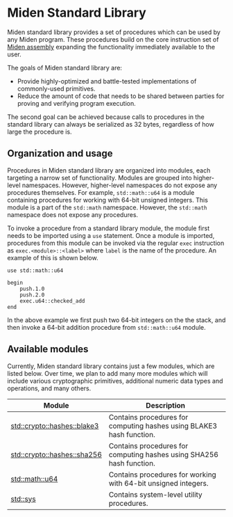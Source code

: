 # Miden Standard Library
Miden standard library provides a set of procedures which can be used by any Miden program. These procedures build on the core instruction set of [Miden assembly](../assembly/main.md) expanding the functionality immediately available to the user.

The goals of Miden standard library are:
* Provide highly-optimized and battle-tested implementations of commonly-used primitives.
* Reduce the amount of code that needs to be shared between parties for proving and verifying program execution. 

The second goal can be achieved because calls to procedures in the standard library can always be serialized as 32 bytes, regardless of how large the procedure is.

## Organization and usage
Procedures in Miden standard library are organized into modules, each targeting a narrow set of functionality. Modules are grouped into higher-level namespaces. However, higher-level namespaces do not expose any procedures themselves. For example, `std::math::u64` is a module containing procedures for working with 64-bit unsigned integers. This module is a part of the `std::math` namespace. However, the `std::math` namespace does not expose any procedures.

To invoke a procedure from a standard library module, the module first needs to be imported using a `use` statement. Once a module is imported, procedures from this module can be invoked via the regular `exec` instruction as `exec.<module>::<label>` where `label` is the name of the procedure. An example of this is shown below.

```
use std::math::u64

begin
    push.1.0
    push.2.0
    exec.u64::checked_add
end
```
In the above example we first push two 64-bit integers on the the stack, and then invoke a 64-bit addition procedure from `std::math::u64` module.

## Available modules
Currently, Miden standard library contains just a few modules, which are listed below. Over time, we plan to add many more modules which will include various cryptographic primitives, additional numeric data types and operations, and many others.

| Module | Description |
| ------ | ----------- |
| [std::crypto::hashes::blake3](./crypto/hashes.md#blake3) | Contains procedures for computing hashes using BLAKE3 hash function. |
| [std::crypto::hashes::sha256](./crypto/hashes.md#sha256) | Contains procedures for computing hashes using SHA256 hash function. |
| [std::math::u64](./math/u64.md) | Contains procedures for working with 64-bit unsigned integers. |
| [std::sys](./sys.md)            | Contains system-level utility procedures. |
